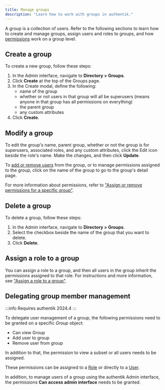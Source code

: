 ```yaml
---
title: Manage groups
description: "Learn how to work with groups in authentik."
---
```


A group is a collection of users. Refer to the following sections to learn how to create and manage groups, assign users and roles to groups, and how [permissions](../access-control/manage_permissions.md) work on a group level.

## Create a group

To create a new group, follow these steps:

1. In the Admin interface, navigate to **Directory > Groups**.
2. Click **Create** at the top of the Groups page.
3. In the Create modal, define the following:
    - name of the group
    - whether or not users in that group will all be superusers (means anyone in that group has all permissions on everything)
    - the parent group
    - any custom attributes
4. Click **Create**.

## Modify a group

To edit the group's name, parent group, whether or not the group is for superusers, associated roles, and any custom attributes, click the Edit icon beside the role's name. Make the changes, and then click **Update**.

To [add or remove users](../user/user_basic_operations.md#add-a-user-to-a-group) from the group, or to manage permissions assigned to the group, click on the name of the group to go to the group's detail page.

For more information about permissions, refer to ["Assign or remove permissions for a specific group"](../access-control/manage_permissions.md#assign-or-remove-permissions-on-a-specific-group).

## Delete a group

To delete a group, follow these steps:

1. In the Admin interface, navigate to **Directory > Groups**.
2. Select the checkbox beside the name of the group that you want to delete.
3. Click **Delete**.

## Assign a role to a group

You can assign a role to a group, and then all users in the group inherit the permissions assigned to that role. For instructions and more information, see ["Assign a role to a group"](../roles/manage_roles.md#assign-a-role-to-a-group).

## Delegating group member management

:::info
Requires authentik 2024.4
:::

To delegate user management of a group, the following permissions need to be granted on a specific _Group_ object:

-   Can view Group
-   Add user to group
-   Remove user from group

In addition to that, the permission to view a subset or all users needs to be assigned.

These permissions can be assigned to a [Role](../roles/index.mdx) or directly to a [User](../user/index.mdx).

In addition, to manage users of a group using the authentik Admin interface, the permissions **Can access admin interface** needs to be granted.
